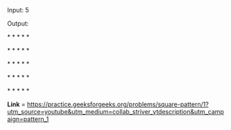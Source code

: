 Input: 5

Output:

\* * * * *

\* * * * *

\* * * * *

\* * * * *

\* * * * *

**Link** = https://practice.geeksforgeeks.org/problems/square-pattern/1?utm_source=youtube&utm_medium=collab_striver_ytdescription&utm_campaign=pattern_1